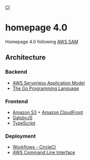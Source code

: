 [CI](https://github.com/takkyuuplayer/ts-exercise/workflows/CI/badge.svg)

# homepage 4.0

Homepage 4.0 following [AWS SAM](https://github.com/awslabs/serverless-application-model)

## Architecture

### Backend

- [AWS Serverless Application Model](https://github.com/awslabs/serverless-application-model)
- [The Go Programming Language](https://golang.org/)

### Frontend

- [Amazon S3](https://aws.amazon.com/s3/?nc2=h_m1) + [Amazon CloudFront](https://aws.amazon.com/cloudfront/?nc1=h_ls)
- [GatsbyJS](https://www.gatsbyjs.org/)
- [TypeScript](https://www.typescriptlang.org/)

### Deployment

- [Workflows \- CircleCI](https://circleci.com/docs/2.0/workflows/)
- [AWS Command Line Interface](https://docs.aws.amazon.com/cli/index.html)
